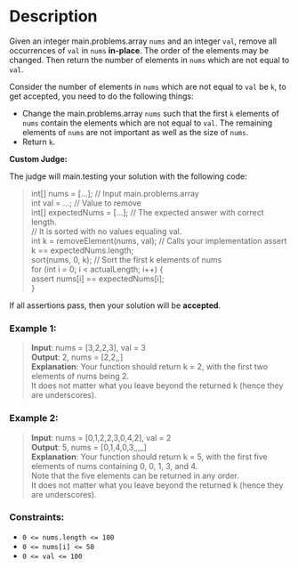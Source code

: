 # Description
Given an integer main.problems.array `nums` and an integer `val`, remove all occurrences of `val` in `nums` **in-place**. The order of the elements may be changed. Then return the number of elements in `nums` which are not equal to `val`.

Consider the number of elements in `nums` which are not equal to `val` be `k`, to get accepted, you need to do the following things:

* Change the main.problems.array `nums` such that the first `k` elements of `nums` contain the elements which are not equal to `val`. The remaining elements of `nums` are not important as well as the size of `nums`.
* Return `k`.

**Custom Judge:**

The judge will main.testing your solution with the following code:  
>int[] nums = [...]; // Input main.problems.array  
int val = ...; // Value to remove  
int[] expectedNums = [...]; // The expected answer with correct length.  
                            // It is sorted with no values equaling val.  
int k = removeElement(nums, val); // Calls your implementation
assert k == expectedNums.length;  
sort(nums, 0, k); // Sort the first k elements of nums  
for (int i = 0; i < actualLength; i++) {  
assert nums[i] == expectedNums[i];  
}  

If all assertions pass, then your solution will be **accepted**.
### **Example 1:**

>**Input**: nums = [3,2,2,3], val = 3  
**Output**: 2, nums = [2,2,_,_]  
**Explanation**: Your function should return k = 2, with the first two elements of nums being 2.  
It does not matter what you leave beyond the returned k (hence they are underscores).  

### Example 2:

>**Input**: nums = [0,1,2,2,3,0,4,2], val = 2  
**Output**: 5, nums = [0,1,4,0,3,_,_,_]  
**Explanation**: Your function should return k = 5, with the first five elements of nums containing 0, 0, 1, 3, and 4.  
Note that the five elements can be returned in any order.  
It does not matter what you leave beyond the returned k (hence they are underscores).  

### Constraints:

* `0 <= nums.length <= 100`
* `0 <= nums[i] <= 50`
* `0 <= val <= 100`